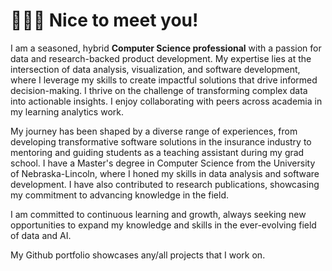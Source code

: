 # 🙋🏻‍♀️ Nice to meet you!

I am a seasoned, hybrid **Computer Science professional** with a passion for data and research-backed product development. My expertise lies at the intersection of data analysis, visualization, and software development, where I leverage my skills to create impactful solutions that drive informed decision-making. I thrive on the challenge of transforming complex data into actionable insights. I enjoy collaborating with peers across academia in my learning analytics work.

My journey has been shaped by a diverse range of experiences, from developing transformative software solutions in the insurance industry to mentoring and guiding students as a teaching assistant during my grad school. I have a Master's degree in Computer Science from the University of Nebraska-Lincoln, where I honed my skills in data analysis and software development. I have also contributed to research publications, showcasing my commitment to advancing knowledge in the field.

I am committed to continuous learning and growth, always seeking new opportunities to expand my knowledge and skills in the ever-evolving field of data and AI.

My Github portfolio showcases any/all projects that I work on. 

<!--
**almondmilkandavocad0s/almondmilkandavocad0s** is a ✨ _special_ ✨ repository because its `README.md` (this file) appears on your GitHub profile.

Here are some ideas to get you started:

- 🔭 I’m currently working on ...
- 🌱 I’m currently learning ...
- 👯 I’m looking to collaborate on ...
- 🤔 I’m looking for help with ...
- 💬 Ask me about ...
- 📫 How to reach me: ...
- 😄 Pronouns: ...
- ⚡ Fun fact: ...
-->
